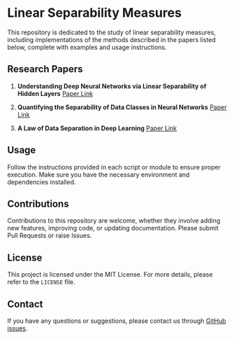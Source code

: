 # Linear Separability Measures

This repository is dedicated to the study of linear separability measures, including implementations of the methods described in the papers listed below, complete with examples and usage instructions.

## Research Papers

1. **Understanding Deep Neural Networks via Linear Separability of Hidden Layers**  [Paper Link](https://arxiv.org/abs/2307.13962)

2. **Quantifying the Separability of Data Classes in Neural Networks**  [Paper Link](https://www.sciencedirect.com/science/article/pii/S0893608021001234)

3. **A Law of Data Separation in Deep Learning**  [Paper Link](https://www.pnas.org/doi/full/10.1073/pnas.2221704120)

## Usage

Follow the instructions provided in each script or module to ensure proper execution. Make sure you have the necessary environment and dependencies installed.

## Contributions

Contributions to this repository are welcome, whether they involve adding new features, improving code, or updating documentation. Please submit Pull Requests or raise Issues.

## License

This project is licensed under the MIT License. For more details, please refer to the `LICENSE` file.

## Contact

If you have any questions or suggestions, please contact us through [GitHub issues](<insert-github-issue-link>).

